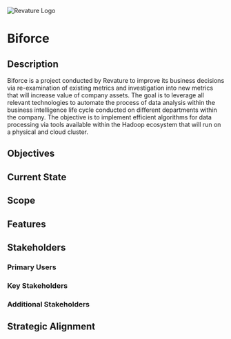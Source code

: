 ![Revature Logo](https://github.com/pjw6193/caliber/raw/master/images/rev-brand.png)
# Biforce

## Description
Biforce is a project conducted by Revature to improve its business decisions via re-examination of existing metrics and investigation into new metrics that will increase value of company assets. The goal is to leverage all relevant technologies to automate the process of data analysis within the business intelligence life cycle conducted on different departments within the company. The objective is to implement efficient algorithms for data processing via tools available within the Hadoop ecosystem that will run on a physical and cloud cluster.

## Objectives

## Current State

## Scope

## Features

## Stakeholders

### Primary Users

### Key Stakeholders

### Additional Stakeholders

## Strategic Alignment
